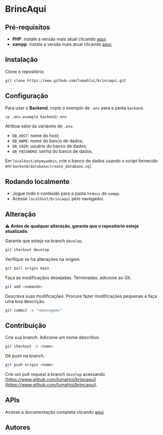 # BrincAqui

## Pré-requisitos
- **PHP**: instale a versão mais atual clicando [aqui](https://www.php.net/downloads.php);
- **xampp**: instale a versão mais atual clicando [aqui](https://www.apachefriends.org/pt_br/download.html);

## Instalação
Clone o repositório
```bash
git clone https://www.github.com/lumahloi/brincaqui.git
```

## Configuração
Para usar o **Backend**, copie o exemplo de `.env` para a pasta `backend`.
```bash
cp .env.example backend/.env
```

Atribua valor às variáveis do `.env`.
- `DB_HOST`: nome do host;
- `DB_NAME`: nome do banco de dados;
- `DB_USER`: usuário do banco de dados;
- `DB_PASSWORD`: senha do banco de dados.

Em `localhost/phpmyadmin`, crie o banco de dados usando o script fornecido em `backend/database/create_database.sql`

## Rodando localmente
- Jogue todo o conteúdo para a pasta `htdocs` do `xampp`.
- Acesse `localhost/brincaqui` pelo navegador.

## Alteração
⚠️ **Antes de qualquer alteração, garanta que o repositório esteja atualizado.** 

Garanta que esteja na branch `develop`.
```bash
git checkout develop
```

Verifique se há alterações na origem.
```bash
git pull origin main
```

Faça as modificaçãos desejadas. Terminadas, adicione ao Git.
```bash
git add <comando>
```

Descreva suas modificações. Procure fazer modificações pequenas e faça uma boa descrição.
```bash
git commit -m "<mensagem>"
```

## Contribuição
Crie sua branch. Adicione um nome descritivo.
```bash
git checkout -b <nome>
```

Dê push na branch.
```bash
git push origin <nome>
```

Crie um pull request à branch `develop` acessando [https://www.github.com/lumahloi/brincaqui](https://www.github.com/lumahloi/brincaqui).

## APIs
Acesse a documentação completa clicando [aqui](./docs/apis.md).

## Autores
